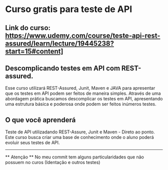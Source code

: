 # Curso gratis para teste de API


## Link do curso: https://www.udemy.com/course/teste-api-rest-assured/learn/lecture/19445238?start=15#content]

## Descomplicando testes em API com REST-assured.
  Esse curso utilizará REST-Assured, Junit, Maven e JAVA para apresentar que os testes em API podem ser feitos de maneira simples. Através de uma abordagem prática buscamos      descomplicar os testes em API, apresentando uma estrutura básica e poderosa onde podem ser feitos inúmeros testes.

## O que você aprenderá
  Teste de API utilizadando REST-Assure, Junit e Maven - Direto ao ponto.
  Este curso busca criar uma base de conhecimento onde o aluno poderá evoluir seus testes de API.
  
  
  
  --------------------------------------------------------------------------------------------------------------------------------
  
  ** Atenção **
  No meu commit tem alguns particularidades que não possuem no curos (Identação e outros testes)
